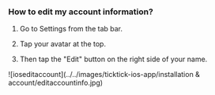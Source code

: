 ### How to edit my account information?

1. Go to Settings from the tab bar.

2. Tap your avatar at the top.

3. Then tap the "Edit" button on the right side of your name.



![ioseditaccount](../../images/ticktick-ios-app/installation & account/editaccountinfo.jpg)

